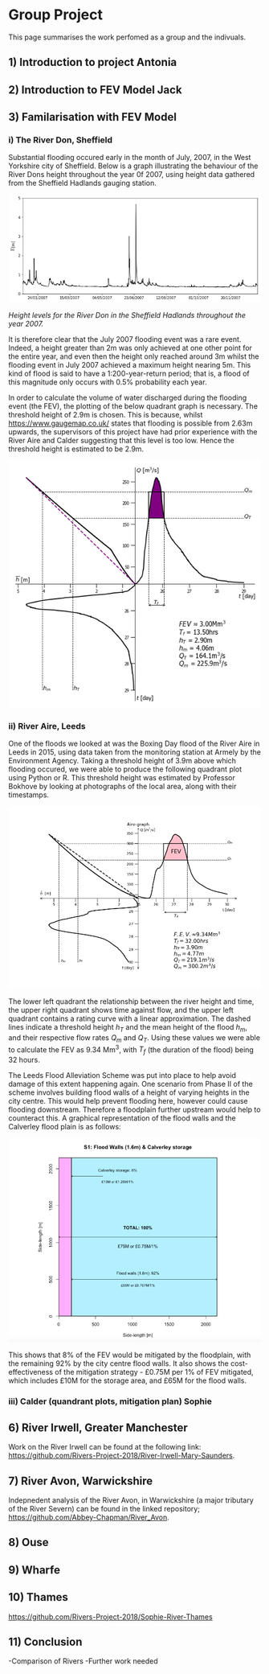 # Group Project
This page summarises the work perfomed as a group and the indivuals.

## 1) Introduction to project Antonia

## 2) Introduction to FEV Model Jack

## 3) Familarisation with FEV Model

### i) The River Don, Sheffield

Substantial flooding occured early in the month of July, 2007, in the West Yorkshire city of Sheffield. Below is a graph illustrating the behaviour of the River Dons height throughout the year 0f 2007, using height data gathered from the Sheffield Hadlands gauging station.
 
![Don-Long_Time_Graph.png](https://github.com/Rivers-Project-2018/Group-Project/blob/master/Don-Long_Time_Graph.png)

*Height levels for the River Don in the Sheffield Hadlands throughout the year 2007.*
 
It is therefore clear that the July 2007 flooding event was a rare event. Indeed, a height greater than 2m was only achieved at one other point for the entire year, and even then the height only reached around 3m whilst the flooding event in July 2007 achieved a maximum height nearing 5m. This kind of flood is said to have a 1:200-year-return period; that is, a flood of this magnitude only occurs with 0.5% probability each year.

In order to calculate the volume of water discharged during the flooding event (the FEV), the plotting of the below quadrant graph is necessary. The threshold height of 2.9m is chosen. This is because, whilst https://www.gaugemap.co.uk/ states that flooding is possible from 2.63m upwards, the supervisors of this project have had prior experience with the River Aire and Calder suggesting that this level is too low. Hence the threshold height is estimated to be 2.9m.
 
![Don-Quadrant_Graph](https://github.com/Rivers-Project-2018/Group-Project/blob/master/Don-Quadrant_Graph.png)


### ii) River Aire, Leeds

One of the floods we looked at was the Boxing Day flood of the River Aire in Leeds in 2015, using data taken from the monitoring station at Armely by the Environment Agency. Taking a threshold height of 3.9m above which flooding occured, we were able to produce the following quadrant plot using Python or R. This threshold height was estimated by Professor Bokhove by looking at photographs of the local area, along with their timestamps.

![airepythongraph](https://github.com/Rivers-Project-2018/Group-Project/blob/master/airepythongraph.png)

The lower left quadrant the relationship between the river height and time, the upper right quadrant shows time against flow, and the upper left quadrant contains a rating curve with a linear approximation. The dashed lines indicate a threshold height *h<sub>T</sub>* and the mean height of the flood *h<sub>m</sub>*, and their respective flow rates *Q<sub>m</sub>* and *Q<sub>T</sub>*. Using these values we were able to calculate the FEV as 9.34 Mm<sup>3</sup>, with *T<sub>f</sub>* (the duration of the flood) being 32 hours.

The Leeds Flood Alleviation Scheme was put into place to help avoid damage of this extent happening again. One scenario from Phase II of the scheme involves building flood walls of a height of varying heights in the city centre. This would help prevent flooding here, however could cause flooding downstream. Therefore a floodplain further upstream would help to counteract this. A graphical representation of the flood walls and the Calverley flood plain is as follows:

![airesquarelake1](https://github.com/Rivers-Project-2018/Group-Project/blob/master/airesquarelake1.png)

This shows that 8% of the FEV would be mitigated by the floodplain, with the remaining 92% by the city centre flood walls. It also shows the cost-effectiveness of the mitigation strategy - £0.75M per 1% of FEV mitigated, which includes £10M for the storage area, and £65M for the flood walls.

### iii) Calder (quandrant plots, mitigation plan) Sophie

## 6) River Irwell, Greater Manchester
Work on the River Irwell can be found at the following link: https://github.com/Rivers-Project-2018/River-Irwell-Mary-Saunders.

## 7) River Avon, Warwickshire

Indepnedent analysis of the River Avon, in Warwickshire (a major tributary of the River Severn) can be found in the linked repository; https://github.com/Abbey-Chapman/River_Avon.

## 8) Ouse

## 9) Wharfe

## 10) Thames

https://github.com/Rivers-Project-2018/Sophie-River-Thames

## 11) Conclusion
-Comparison of Rivers
-Further work needed 





